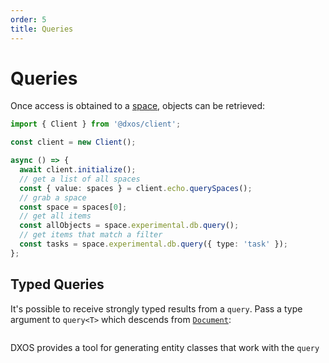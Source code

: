 ```yaml
---
order: 5
title: Queries
---
```


# Queries

Once access is obtained to a [space](./spaces), objects can be retrieved:

```ts file=./snippets/read-items.ts#L5-
import { Client } from '@dxos/client';

const client = new Client();

async () => {
  await client.initialize();
  // get a list of all spaces
  const { value: spaces } = client.echo.querySpaces();
  // grab a space
  const space = spaces[0];
  // get all items
  const allObjects = space.experimental.db.query();
  // get items that match a filter
  const tasks = space.experimental.db.query({ type: 'task' });
};
```

## Typed Queries

It's possible to receive strongly typed results from a `query`. Pass a type argument to `query<T>` which descends from [`Document`](/api/@dxos/client/classes/Document):
```ts file=./snippets/read-items-typed.ts#L5-

```

DXOS provides a tool for generating entity classes that work with the `query` 
